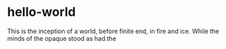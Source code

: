 # hello-world
This is the inception of a world, before finite end, in fire and ice. While the minds of the opaque stood as had.the
